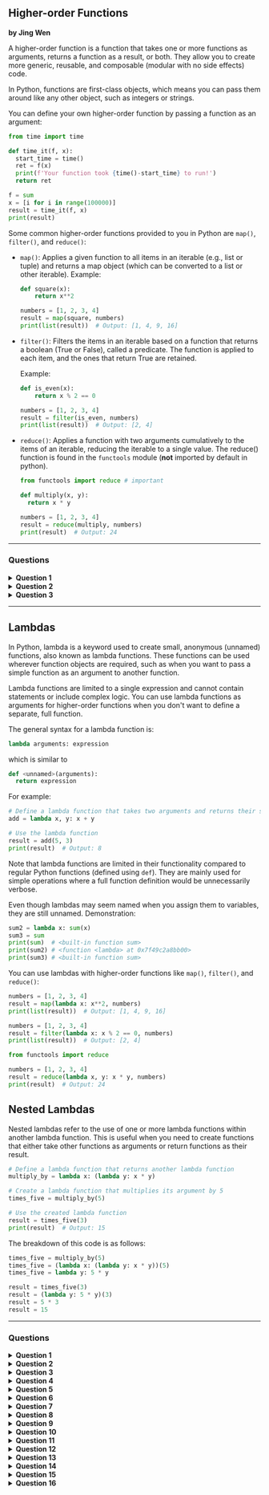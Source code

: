 ## Higher-order Functions
**by Jing Wen**

A higher-order function is a function that takes one or more functions as arguments, returns a function as a result, or both. They allow you to create more generic, reusable, and composable (modular with no side effects) code. 

In Python, functions are first-class objects, which means you can pass them around like any other object, such as integers or strings.

You can define your own higher-order function by passing a function as an argument:
  ```python
from time import time

def time_it(f, x):
    start_time = time()
    ret = f(x)
    print(f'Your function took {time()-start_time} to run!')
    return ret

f = sum
x = [i for i in range(100000)]
result = time_it(f, x)
print(result)
```

Some common higher-order functions provided to you in Python are `map()`, `filter()`, and `reduce()`:

- `map()`: Applies a given function to all items in an iterable (e.g., list or tuple) and returns a map object (which can be converted to a list or other iterable).
  Example:
  
  ```python
  def square(x):
      return x**2

  numbers = [1, 2, 3, 4]
  result = map(square, numbers)
  print(list(result))  # Output: [1, 4, 9, 16]
  ```
  
- `filter()`: Filters the items in an iterable based on a function that returns a boolean (True or False), called a predicate. The function is applied to each item, and the ones that return True are retained.

  Example:
  ```python
  def is_even(x):
      return x % 2 == 0

  numbers = [1, 2, 3, 4]
  result = filter(is_even, numbers)
  print(list(result))  # Output: [2, 4]
  ```
  
- `reduce()`: Applies a function with two arguments cumulatively to the items of an iterable, reducing the iterable to a single value. The reduce() function is found in the `functools` module (**not** imported by default in python).
    ```python
  from functools import reduce # important

  def multiply(x, y):
      return x * y

  numbers = [1, 2, 3, 4]
  result = reduce(multiply, numbers)
  print(result)  # Output: 24
  ```
  
---

### Questions

<details>
  <summary> <b>Question 1</b> </summary>
  
  Fix my code!
  
  ```python
def sum_until(n):
    """Returns a function that sums the first n elements of a given list.

    Arguments:
        n (int): The number of elements to include in the sum.

    Returns:
        function: A function that takes a list as input and returns the sum
                  of the first n elements in the list.
    """
    def sum_all(m)
        return ... # Fill here, one line only
    return sum_all
  
  # Usage example:
  sum_first_four = sum_until(4)
  result = sum_first_four([1, 2, 3, 4, 5, 6, 7]) # 10
  ```
  
   <details>
    <summary>Question 1 Answer</summary>
     
   ```python
def sum_until(n):
    def sum_all(m)
        return sum(m[:n])
    return sum_all
  ```
     
  </details>

</details>

<details>
  <summary> <b>Question 2</b> </summary>
  
  ```python
def a(b, y):
    return y==0 or not b(a, y-1)
  
def x(y, a):
    return a==0 or not y(x, a-1)
  ```
which expressions are `True`:
- [ ] a(x, 2)
- [ ] x(a, 2)
- [ ] a(x, 3)
- [ ] x(a, 3)
  
   <details>
    <summary>Question 2 Answer</summary>
     
  - [x] a(x, 2)
  - [x] x(a, 2)
  - [ ] a(x, 3)
  - [ ] x(a, 3)
     
  </details>

</details>

<details>
  <summary> <b>Question 3</b> </summary>
  
  Given:
  ```python
  def f1(x):
    return [x]
  
  def f2(f, y):
    return f(3) * y
  
  def f3(x, y):
    z = f1(y) + f2(f1, x)
    if not f1(len(z)//10):
      z = f2(list, f1(z))
      return z
    return f2(str, sum(z))
  ```
  which expressions are `True`:
- [ ] f2(tuple, 4) == (3, 3, 3, 3, 3)
- [ ] f2(max, 1) == 3
- [ ] f3(2, 3) == '333333333'
- [ ] f3(2, 3) == [3, 3, 3, 3, 3, 3, 3, 3, 3]
- [ ] f1(f2(int, f1(f2(f1, 1)))) == [[[3], [3], [3]]]
  
  <details>
    <summary>Question 3 Answer</summary>
    
  - [ ] f2(tuple, 4) == (3, 3, 3, 3, 3) 
    ```diff
    - error because tuple(3)
    ```
  - [ ] f2(max, 1) == 3
    ```diff
    - error because max(3)
    ```
  - [x] f3(2, 3) == '333333333'
    ```diff
    ! Note that len(f1(z//10)) always = 1 as f1 returns list of length 1, so if branch is never taken
    + f3(2, 3)
    + = f2(str, sum(z))
    + = f2(str, sum(f1(y) + f2(f1, x)))
    + = f2(str, sum(f1(3) + f2(f1, 2)))
    + = f2(str, sum([3] + f2(f1, 2)))
    + = f2(str, sum([3] + f1(3) * 2))
    + = f2(str, sum([3] + [3] * 2))
    + = f2(str, sum([3, 3, 3]))
    + = f2(str, 9)
    + = str(3) * 9
    + = 333333333
    ```
  - [ ] f3(2, 3) == [3, 3, 3, 3, 3, 3, 3, 3, 3]
    ```diff
    - the return statement is the str one
    ```
  - [x] f1(f2(int, f1(f2(f1, 1)))) == [[[3], [3], [3]]]
    
  </details>
  
</details>

---

## Lambdas
In Python, lambda is a keyword used to create small, anonymous (unnamed) functions, also known as lambda functions. These functions can be used wherever function objects are required, such as when you want to pass a simple function as an argument to another function. 

Lambda functions are limited to a single expression and cannot contain statements or include complex logic. You can use lambda functions as arguments for higher-order functions when you don't want to define a separate, full function.

The general syntax for a lambda function is:

```python
lambda arguments: expression
```

which is similar to

```python
def <unnamed>(arguments):
  return expression
```

For example:
```python
# Define a lambda function that takes two arguments and returns their sum
add = lambda x, y: x + y

# Use the lambda function
result = add(5, 3)
print(result)  # Output: 8
```

Note that lambda functions are limited in their functionality compared to regular Python functions (defined using `def`). They are mainly used for simple operations where a full function definition would be unnecessarily verbose.

Even though lambdas may seem named when you assign them to variables, they are still unnamed.
Demonstration:
```python
sum2 = lambda x: sum(x)
sum3 = sum
print(sum)  # <built-in function sum>
print(sum2) # <function <lambda> at 0x7f49c2a8bb00>
print(sum3) # <built-in function sum>
```

You can use lambdas with higher-order functions like `map()`, `filter()`, and `reduce()`:

```python
numbers = [1, 2, 3, 4]
result = map(lambda x: x**2, numbers)
print(list(result))  # Output: [1, 4, 9, 16]
```

```python
numbers = [1, 2, 3, 4]
result = filter(lambda x: x % 2 == 0, numbers)
print(list(result))  # Output: [2, 4]
```

```python
from functools import reduce

numbers = [1, 2, 3, 4]
result = reduce(lambda x, y: x * y, numbers)
print(result)  # Output: 24
```

## Nested Lambdas
Nested lambdas refer to the use of one or more lambda functions within another lambda function. This is useful when you need to create functions that either take other functions as arguments or return functions as their result.

```python
# Define a lambda function that returns another lambda function
multiply_by = lambda x: (lambda y: x * y)

# Create a lambda function that multiplies its argument by 5
times_five = multiply_by(5)

# Use the created lambda function
result = times_five(3)
print(result)  # Output: 15
```

The breakdown of this code is as follows:

```python
times_five = multiply_by(5)
times_five = (lambda x: (lambda y: x * y))(5)
times_five = lambda y: 5 * y

result = times_five(3)
result = (lambda y: 5 * y)(3)
result = 5 * 3
result = 15
```
  
---

### Questions

 <details>
  <summary> <b>Question 1</b> </summary>
  
  Evaluate:
  ```python
(lambda a, b, c: (a * b) + c)(3, 4, 5)
  ```
  
   <details>
    <summary>Question 1 Answer</summary>
  The given expression can be evaluated step-by-step:

  1. The outer lambda function has three arguments `a`, `b`, and `c`. It calculates the product of `a` and `b`, then adds `c` to the result.
  2. `a` is `3`.
  3. `b` is `4`.
  4. `c` is `5`.
  5. The lambda function calculates the product of `a` and `b`, which is `3 * 4`.
  6. The result is `12`.
  7. The lambda function adds `c` to the result, which is `12 + 5`.
  8. The final result is `17`.

  So, the evaluated expression is `17`.
     
  </details>
</details>



 <details>
  <summary> <b>Question 2</b> </summary>
  
  Evaluate:
  ```python
(lambda x, y, z: x(y) + z)(lambda x: x ** 2, 3, 4)
  ```
  
   <details>
    <summary>Question 2 Answer</summary>
  The given expression can be evaluated step-by-step:

  1. The outer lambda function has three arguments `x`, `y`, and `z`. It applies `x` to `y` and then adds `z` to the result.
  2. `x` is a lambda function: `(lambda a: a ** 2)`. This function takes a single argument `a` and returns its square.
  3. `y` is `3`.
  4. `z` is `4`.
  5. The lambda function applies `x` to `y`, which is `x(3)`.
  6. The result is `3 ** 2`, which is `9`.
  7. The lambda function adds `z` to the result, which is `9 + 4`.
  8. The final result is `13`.

  So, the evaluated expression is `13`.
     
  </details>
</details>




 <details>
  <summary> <b>Question 3</b> </summary>
  
  Evaluate:
  ```python
(lambda p, q, r: p(q) * r)(lambda r: r - 1, 6, 2)
  ```
  
   <details>
    <summary>Question 3 Answer</summary>
The given expression can be evaluated step-by-step:

1. The outer lambda function has three arguments `p`, `q`, and `r`. It applies `p` to `q` and then multiplies the result by `r`.
2. `p` is a lambda function: `(lambda b: b - 1)`. This function takes a single argument `b` and returns the value of `b` decremented by `1`.
3. `q` is `6`.
4. `r` is `2`.
5. The lambda function applies `p` to `q`, which is `p(6)`.
6. The result is `6 - 1`, which is `5`.
7. The lambda function multiplies the result by `r`, which is `5 * 2`.
8. The final result is `10`.

So, the evaluated expression is `10`.
     
  </details>
</details>




<details>
  <summary> <b>Question 4</b> </summary>
  
  Evaluate:
  ```python
  (lambda a, b, c: a(b) * a(c))((lambda a: a * 3), 2, 4)
  ```
  
   <details>
    <summary>Question 4 Answer</summary>
     
  1. The outer lambda function has three arguments `a`, `b`, and `c`. It applies `a` to `b` and `c` and then multiplies the results.
  2. `a` is another lambda function: `(lambda x: x * 3)`. This function takes a single argument `x` and returns its triple.
  3. `b` is `2` and `c` is `4`.
  4. Applying `a` to `b` and `c` gives us `a(2)` and `a(4)`, which are `2 * 3` and `4 * 3`, respectively.
  5. The result is `6 * 12`, which is `72`.

  So, the evaluated expression is `72`.
     
  </details>

</details>

 <details>
  <summary> <b>Question 5</b> </summary>
  
  Evaluate:
  ```python
(lambda a, b, c, d: (a(b), c(d)))(lambda a: a // 2, 8, lambda a: a % 3, 11)
  ```
  
   <details>
    <summary>Question 5 Answer</summary>
     
  1. The outer lambda function has four arguments `a`, `b`, `c`, and `d`. It applies `a` to `b` and `c` to `d`, and returns the results as a tuple.
  2. `a` is a lambda function: `(lambda x: x // 2)`. This function takes a single argument `x` and returns the integer division of `x` by 2.
  3. `b` is `8`.
  4. `c` is a lambda function: `(lambda y: y % 3)`. This function takes a single argument `y` and returns the remainder of `y` divided by 3.
  5. `d` is `11`.
  6. Applying `a` to `b` gives us `a(8)`, which is `8 // 2`.
  7. The result is `4`.
  8. Applying `c` to `d` gives us `c(11)`, which is `11 % 3`.
  9. The result is `2`.
  10. The tuple (4, 2) is returned.
     
  So, the evaluated expression is `(4, 2)`.
     
  </details>

</details>
  
 </details>



 <details>
  <summary> <b>Question 6</b> </summary>
  
  Evaluate:
  ```python
  (lambda f, g, h, x: f(g(x), h(x)))(lambda f, g: f * g, lambda h: h + 2, lambda f: f ** 2, 3)
  ```
  
   <details>
    <summary>Question 6 Answer</summary>

  1. The outer lambda function has four arguments `f`, `g`, `h`, and `x`. It applies `g` and `h` to `x` and then applies `f` to the results of those applications.
  2. `f` is a lambda function: `(lambda x, y: x * y)`. This function takes two arguments `x` and `y` and returns their product.
  3. `g` is a lambda function: `(lambda x: x + 2)`. This function takes a single argument `x` and returns `x` plus 2.
  4. `h` is a lambda function: `(lambda x: x ** 2)`. This function takes a single argument `x` and returns the square of `x`.
  5. `x` is `3`.
  6. Applying `g` and `h` to `x` gives us `g(3)` and `h(3)`, which are `3 + 2` and `3 ** 2`, respectively.
  7. The result is `5` and `9`.
  8. Applying `f` to the results of `g(3)` and `h(3)` gives us `f(5, 9)`, which is `5 * 9`.
  9. The result is `45`.

  So, the evaluated expression is `45`.
     
  </details>
</details>
  
  






 <details>
  <summary> <b>Question 7</b> </summary>
  
  Evaluate:
  ```python
  (lambda f, lst: list(map(f, lst)))(lambda f: f ** 2, [1, 2, 3, 4])
  ```
  
   <details>
    <summary>Question 7 Answer</summary>


  1. The outer lambda function has two arguments `f` and `lst`. It applies `f` to each element of `lst` using the `map` function and returns the result as a list.
  2. `f` is a lambda function: `(lambda x: x ** 2)`. This function takes a single argument `x` and returns the square of `x`.
  3. `lst` is `[1, 2, 3, 4]`.
  4. Applying `map` to `f` and `lst` gives us a new iterable with the squares of the elements in `lst`.
  5. The result is `[1, 4, 9, 16]`.

  So, the evaluated expression is `[1, 4, 9, 16]`.
     
  </details>
</details>



 <details>
  <summary> <b>Question 8</b> </summary>
  
  Evaluate:
  ```python
  (lambda f, lst: list(filter(f, lst)))(lambda x: x % 2 == 0, [1, 2, 3, 4, 5, 6])
  ```
  
   <details>
    <summary>Question 8 Answer</summary>
     
  The given expression can be evaluated step-by-step:

  1. The outer lambda function has two arguments `f` and `lst`. It filters `lst` using the `filter` function with `f` as the filtering function and returns the result as a list.
  2. `f` is a lambda function: `(lambda x: x % 2 == 0)`. This function takes a single argument `x` and returns `True` if `x` is even and `False` otherwise.
  3. `lst` is `[1, 2, 3, 4, 5, 6]`.
  4. Applying `filter` to `f` and `lst` gives us a new iterable with only the even elements of `lst`.
  5. The result is `[2, 4, 6]`.

  So, the evaluated expression is `[2, 4, 6]`.
     
  </details>
</details>




 <details>
  <summary> <b>Question 9</b> </summary>
  
  Evaluate:
  ```python
  (lambda f, lst: f(lambda x, y: x * y, lst))(lambda func, items: reduce(func, items), [1, 2, 3, 4])
  ```
  
   <details>
    <summary>Question 9 Answer</summary>

  The given expression can be evaluated step-by-step:

  1. The outer lambda function has two arguments `f` and `lst`. It applies `f` to a lambda function and `lst`.
  2. `f` is a lambda function: `(lambda func, items: reduce(func, items))`. This function takes two arguments `func` and `items` and reduces `items` using the `reduce` function with `func` as the reducing function.
  3. The lambda function `(lambda x, y: x * y)` is a function that takes two arguments `x` and `y` and returns their product.
  4. `lst` is `[1, 2, 3, 4]`.
  5. Applying `f` to the lambda function and `lst` gives us the result of reducing `lst` by multiplying its elements: `reduce(lambda x, y: x * y, [1, 2, 3, 4])`.
  6. The result is `1 * 2 * 3 * 4`, which is `24`.

  So, the evaluated expression is `24`.
     
  </details>
</details>


 <details>
  <summary> <b>Question 10</b> </summary>
  
  Evaluate:
  ```python
 list(filter (lambda x : 10 % x, filter (lambda x: x % 2,[1,2,3,5,7,64])))
  ```
  
   <details>
    <summary>Question 10 Answer</summary>

  1. You have a list of numbers: [1, 2, 3, 5, 7, 64].
  2. The first filter function has a lambda function (lambda x: x % 2) which filters out only odd numbers from the list, as x % 2 will be non-zero (truthy) for odd numbers.
  3. After applying the first filter, you get the list [1, 3, 5, 7].
  4. The second filter function has a lambda function (lambda x: 10 % x), which checks if 10 is divisible by x. If 10 is not divisible by x, the result will be non-zero (truthy), and the element will be included in the filtered list.
  5. After applying the second filter to the list [1, 3, 5, 7], you get the list [3, 7], as 10 is not divisible by 3 or 7.

  So, the evaluated expression is [3, 7].
     
  </details>
</details>


 <details>
  <summary> <b>Question 11</b> </summary>
  
  Evaluate:
  ```python
sorted((lambda x: {(i,i%3) for i in range(x)})(10), key=lambda x: x[0] + 10*x[1])[-1]
  ```
  
   <details>
    <summary>Question 11 Answer</summary>

  1. The outer function is sorted. It takes an iterable and an optional key function as arguments and returns a sorted list of the iterable's elements, based on the key function.
  2. The lambda function (lambda x: {(i, i % 3) for i in range(x)}) takes one argument x and returns a set of tuples, where each tuple contains an element from the range of x and the element modulo 3.
  3. The lambda function is applied to the argument 10, resulting in a set of tuples: {(0, 0), (1, 1), (2, 2), (3, 0), (4, 1), (5, 2), (6, 0), (7, 1), (8, 2), (9, 0)}.
  4. The key function for the sorted function is a lambda function (lambda x: x[0] + 10 * x[1]). It takes a tuple x and returns a value calculated as the sum of the first element of the tuple and ten times the second element of the tuple.
  5. Applying the sorted function to the set of tuples and the key function results in a sorted list of tuples: [(0, 0), (3, 0), (6, 0), (9, 0), (1, 1), (4, 1), (7, 1), (2, 2), (5, 2), (8, 2)].
  6. The expression [-1] retrieves the last element of the sorted list of tuples.
     
  So, the evaluated expression is (8, 2)
     
  </details>
</details>






 <details>
  <summary> <b>Question 12</b> </summary>
  
  Evaluate:
  ```python
  (lambda f, lst: f(lambda x: reduce(lambda x, y: x * y, x), lst))(
    lambda func, items: list(map(func, items)),
    [[1, 2], [3, 4], [5, 6]]
  )
  ```
  
   <details>
    <summary>Question 12 Answer</summary>

  1. The outer lambda function has two arguments `f` and `lst`. It applies `f` to a lambda function and `lst`.
  2. `f` is a lambda function: `(lambda func, items: list(map(func, items)))`. This function takes two arguments `func` and `items` and applies `func` to each element of `items` using the `map` function, returning the result as a list.
  3. The lambda function inside `f` is `(lambda x: reduce(lambda a, b: a * b, x))`. This function takes a single argument `x` and reduces it using the `reduce` function with a lambda function that multiplies its arguments.
  4. `lst` is `[[1, 2], [3, 4], [5, 6]]`.
  5. Applying `f` to the lambda function and `lst` gives us a list where the lambda function is applied to each element of `lst`: `list(map(lambda x: reduce(lambda a, b: a * b, x), lst))`.
  6. The lambda function applies the `reduce` function to each element of `lst`. This results in a list of products: `[1 * 2, 3 * 4, 5 * 6]`.
  7. The final result is `[2, 12, 30]`.

  So, the evaluated expression is `[2, 12, 30]`.
     
  </details>
</details>






 <details>
  <summary> <b>Question 13</b> </summary>
  
  Evaluate:
  ```python
tuple(map(lambda x:x[0]+x[1],((1,2),(3,4))))
  ```
  
   <details>
    <summary>Question 13 Answer</summary>

  1. The outer function is tuple. It takes an iterable as an argument and returns a tuple containing the elements of the iterable.
  2. The map function is applied to a lambda function and a tuple of tuples. The lambda function takes a single tuple argument and returns the sum of the first and second elements of the tuple. The tuple of tuples is ((1, 2), (3, 4)).
  3. The lambda function is (lambda x: x[0] + x[1]). It takes one tuple argument x and returns the sum of the first element x[0] and the second element x[1].
  4. Applying the map function to the lambda function and the tuple of tuples results in an iterable with the sum of the elements in each tuple: [1 + 2, 3 + 4].
  5. The iterable created by the map function is [3, 7].
  6. The tuple function takes the iterable [3, 7] and returns a tuple containing the elements of the iterable.

  So, the evaluated expression is (3, 7)
     
  </details>
</details>





 <details>
  <summary> <b>Question 14</b> </summary>
  
  Evaluate:
  ```python
(lambda x,y,z:x(y)+x(z))((lambda y:lambda x:x*2)(3),4,5)
  ```
  
   <details>
    <summary>Question 14 Answer</summary>
     
  1. The outer lambda function has three arguments x, y, and z. It applies x to y and x to z and returns the sum of the results.
  2. (lambda y:lambda x:x*2)(3)  is resolved to (lambda x:x*2) as y, which is assigned with the value of 3, is not being used
  3. x is a lambda function: (lambda x: x * 2). This function takes one argument x and returns the product of x and 2.
  4. y is 4.
  5. z is 5.
  6. Applying x to y and z gives us: x(4) + x(5).
  7. The lambda function (lambda x: x * 2) is applied to the arguments 4 and 5, resulting in 4 * 2 and 5 * 2, which are 8 and 10 respectively.
  8. The final result is the sum of the two results: 8 + 10.

  So, the evaluated expression is 18.
   ...
     
  </details>
</details>






 <details>
  <summary> <b>Question 15</b> </summary>
  
  Evaluate:
  ```python
(lambda x: (lambda x : x)(lambda x: x+x)(x))(2)
  ```
  
<details>
  <summary>Question 15 Answer</summary>
  
  1. The outer lambda function has one argument x. It applies an inner lambda function to another lambda function and the argument x.
  2. The inner lambda function is (lambda x : x). This function takes one argument x and returns it as-is.
  3. The lambda function inside the inner lambda function is (lambda x: x + x). This function takes a single argument x and returns the sum of x and x.
  4. x is 2.
  5. Applying the inner lambda function to the (lambda x: x + x) function and x=2 gives us: (lambda x: x + x)(2).
  6. The inner lambda function, (lambda x: x + x), now takes the argument 2 and returns 4.
  7. The final result is 4.

  So, the evaluated expression is 4.

</details>
</details>





 <details>
  <summary> <b>Question 16</b> </summary>
  
  Evaluate:
  ```python
def combinator(y):
    return (lambda x: lambda y: x(y))(lambda x:y)
combinator(lambda x:x*10)(11)(12)
  ```
  
   <details>
    <summary>Question 16 Answer</summary>
     
  The given code defines a function called combinator that takes a single argument y. The function returns a lambda function that takes another argument x, which itself returns a lambda function that takes a single argument y.

  The innermost lambda function simply returns the value of y. The second lambda function takes y as an argument and returns the result of applying the first lambda function to y. The first lambda function takes x as an argument and returns the result of applying x to y.

  When we call combinator(lambda x:x*10)(11), it returns a lambda function that takes a single argument y. We then call this function with 12 as the argument, which applies the first lambda function (lambda x:x*10) to 12. This returns 120, which is the result of 12 * 10.

  So, the final output of the code is 120.
     
   <details>
        <summary>Congratulations!</summary>

![7ipb4z](https://user-images.githubusercontent.com/16388604/233072404-1ed93ed0-7173-44ce-8ef3-b88ca8aeaec8.jpg)

![EY9QMtuXQAIGlhz](https://user-images.githubusercontent.com/16388604/233072392-9dd4dcdb-a378-4b8c-a542-e19f63bca720.jpg)

   </details>
     
  </details>
  
</details>
